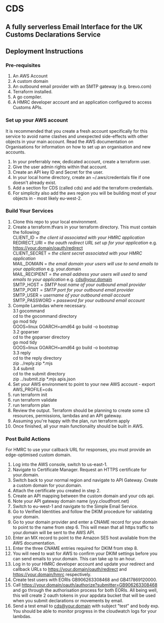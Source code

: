 # CDS
## A fully serverless Email Interface for the UK Customs Declarations Service

## Deployment Instructions

### Pre-requisites
1. An AWS Account
2. A custom domain
3. An outbound email provider with an SMTP gateway (e.g. brevo.com)
4. Terraform installed.
5. A go compiler.
6. A HMRC developer account and an application configured to access Customs APIs.

### Set up your AWS account
It is recommended that you create a fresh account specifically for this service to avoid name clashes and unexpected side-effects with other objects in your main account. Read the AWS documentation on Organisations for information on how to set up an organisation and new accounts.
1. In your preferrably new, dedicated account, create a terraform user.
2. Give the user admin rights within that account.
3. Create an API key ID and Secret for the user.
4. In your local home directory, create an ~/.aws/credentials file if one doesn't already exist.
5. Add a section for CDS (called cds) and add the terraform credentials.
6. For simplicity also add the aws region you will be building most of your objects in - most likely eu-west-2.

### Build Your Services
1. Clone this repo to your local environment.
2. Create a terraform.tfvars in your terraform directory. This must contain the following:  
	CLIENT_ID = *the client id associated with your HMRC application*  
	REDIRECT_URI = *the oauth redirect URL set up for your application* e.g. https://your.domain/oauth/redirect  
	CLIENT_SECRET = *the client secret associated with your HMRC application*  
	MAIL_DOMAIN = *the email domain your users will use to send emails to your application* e.g. your.domain  
	MAIL_RECIPIENT = *the email address your users will used to send emails to your application* e.g. cds@your.domain  
	SMTP_HOST = *SMTP host name of your outbound email provider*  
	SMTP_PORT = *SMTP port for your outbound email provider*  
	SMTP_USER = *username of your outbound email account*  
	SMTP_PASSWORD = *password for your outbound email account*  
3. Compile Lambdas where necessary.  
	3.1 gocommand  
		cd to the gocommand directory  
		go mod tidy  
		GOOS=linux GOARCH=amd64 go build -o bootstrap  
	3.2 goparser  
		cd to the goparser directory  
		go mod tidy  
		GOOS=linux GOARCH=amd64 go build -o bootstrap  
	3.3 reply  
		cd to the reply directory  
		zip ../reply.zip \*.mjs  
	3.4 submit  
		cd to the submit directory  
		zip ../submit.zip \*.mjs apis.json  
4. Set your AWS environment to point to your new AWS account - export AWS_PROFILE=cds
5. run terraform init
6. run terraform validate
7. run terraform plan
8. Review the output. Terraform should be planning to create some s3 resources, permissions, lambdas and an API gateway.
9. Assuming you're happy with the plan, run terraform apply
10. Once finished, all your main functionality should be built in AWS.

### Post Build Actions
For HMRC to use your callback URL for responses, you must provide an edge-optimised custom domain.
1. Log into the AWS console, switch to us-east-1.
2. Navigate to Certificate Manager. Request an HTTPS certificate for your.domain.
3. Switch back to your normal region and navigate to API Gateway. Create a custom domain for your.domain.
4. Attach the certificate you created in step 2.
5. Create an API mapping between the custom domain and your cds api.
6. Note your API gateway domain name (yyy.cloudfront.net)
7. Switch to eu-west-1 and navigate to the Simple Email Service.
8. Go to Verified Identities and follow the DKIM procedure for validating your domain.
9. Go to your domain provider and enter a CNAME record for your domain to point to the name from step 6. This will mean that all https traffic to your.domain will be sent to the AWS API.
10. Enter an MX record to point to the Amazon SES host available from the AWS documentation.
11. Enter the three CNAME entries required for DKIM from step 8.
12. You will need to wait for AWS to confirm your DKIM settings before you can send emails to your.domain. This can take up to an hour.
13. Log in to your HMRC developer account and update your redirect and callback URLs to https://your.domain/oauth/redirect and https://your.domain/hmrc respectively.
14. Create test users with EORIs GB906263308468 and GB417869120000.
15. Call https://your.domain/oauth/authorize?submitter=GB906263308468 and go through the authorisation process for both EORIs. All being well, this will create 2 oauth tokens in your appdata bucket that will be used when you submit declarations or movements by email.
16. Send a test email to cds@your.domain with subject "test" and body exp. You should be able to monitor progress in the cloudwatch logs for your lambdas.


